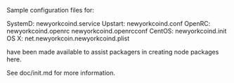 Sample configuration files for:

SystemD: newyorkcoind.service
Upstart: newyorkcoind.conf
OpenRC:  newyorkcoind.openrc
         newyorkcoind.openrcconf
CentOS:  newyorkcoind.init
OS X:    net.newyorkcoin.newyorkcoind.plist

have been made available to assist packagers in creating node packages here.

See doc/init.md for more information.
